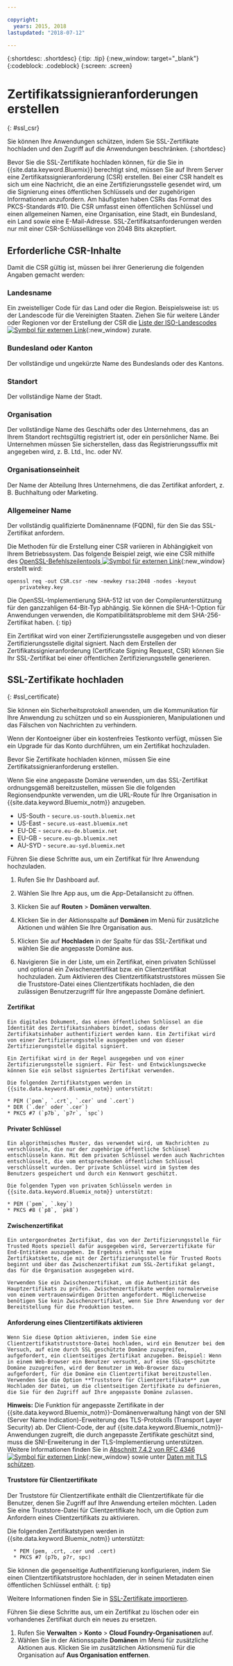 ```yaml
---

copyright:
  years: 2015, 2018
lastupdated: "2018-07-12"

---
```


{:shortdesc: .shortdesc}
{:tip: .tip}
{:new_window: target="_blank"}
{:codeblock: .codeblock}
{:screen: .screen}

# Zertifikatssignieranforderungen erstellen
{: #ssl_csr}

Sie können Ihre Anwendungen schützen, indem Sie SSL-Zertifikate hochladen und den Zugriff auf die Anwendungen beschränken.
{:shortdesc}

Bevor Sie die SSL-Zertifikate hochladen können, für die Sie in {{site.data.keyword.Bluemix}} berechtigt sind, müssen Sie auf Ihrem Server eine Zertifikatssignieranforderung (CSR) erstellen. Bei einer CSR handelt es sich um eine Nachricht, die an eine Zertifizierungsstelle gesendet wird, um die Signierung eines öffentlichen Schlüssels und der zugehörigen Informationen anzufordern. Am häufigsten haben CSRs das Format des PKCS-Standards #10. Die CSR umfasst einen öffentlichen Schlüssel und einen allgemeinen Namen, eine Organisation, eine Stadt, ein Bundesland, ein Land sowie eine E-Mail-Adresse. SSL-Zertifikatsanforderungen werden nur mit einer CSR-Schlüssellänge von 2048 Bits akzeptiert.

## Erforderliche CSR-Inhalte

Damit die CSR gültig ist, müssen bei ihrer Generierung die folgenden Angaben gemacht werden:

### Landesname

  Ein zweistelliger Code für das Land oder die Region. Beispielsweise ist: `US` der Landescode für die Vereinigten Staaten. Ziehen Sie für weitere Länder oder Regionen vor der Erstellung der CSR die [Liste der ISO-Landescodes ![Symbol für externen Link](../icons/launch-glyph.svg "Symbol für externen Link")](https://www.iso.org/obp/ui/#search){:new_window} zurate.

### Bundesland oder Kanton

  Der vollständige und ungekürzte Name des Bundeslands oder des Kantons.

### Standort

  Der vollständige Name der Stadt.

### Organisation

  Der vollständige Name des Geschäfts oder des Unternehmens, das an Ihrem Standort rechtsgültig registriert ist, oder ein persönlicher Name. Bei Unternehmen müssen Sie sicherstellen, dass das Registrierungssuffix mit angegeben wird, z. B. Ltd., Inc. oder NV.

### Organisationseinheit

  Der Name der Abteilung Ihres Unternehmens, die das Zertifikat anfordert, z. B. Buchhaltung oder Marketing.

### Allgemeiner Name

  Der vollständig qualifizierte Domänenname (FQDN), für den Sie das SSL-Zertifikat anfordern.

Die Methoden für die Erstellung einer CSR variieren in Abhängigkeit von Ihrem Betriebssystem. Das folgende Beispiel zeigt, wie eine CSR mithilfe des [OpenSSL-Befehlszeilentools ![Symbol für externen Link](../icons/launch-glyph.svg "Symbol für externen Link")](http://www.openssl.org/){:new_window} erstellt wird:

```
openssl req -out CSR.csr -new -newkey rsa:2048 -nodes -keyout
    privatekey.key
```

Die OpenSSL-Implementierung SHA-512 ist von der Compilerunterstützung für den ganzzahligen 64-Bit-Typ abhängig. Sie können die SHA-1-Option für Anwendungen verwenden, die Kompatibilitätsprobleme mit dem SHA-256-Zertifikat haben.
{: tip}

Ein Zertifikat wird von einer Zertifizierungsstelle ausgegeben und von dieser Zertifizierungsstelle digital signiert. Nach dem Erstellen der Zertifikatssignieranforderung (Certificate Signing Request, CSR) können Sie Ihr SSL-Zertifikat bei einer öffentlichen Zertifizierungsstelle generieren.

## SSL-Zertifikate hochladen
{: #ssl_certificate}

Sie können ein Sicherheitsprotokoll anwenden, um die Kommunikation für Ihre Anwendung zu schützen und so ein Ausspionieren, Manipulationen und das Fälschen von Nachrichten zu verhindern.

Wenn der Kontoeigner über ein kostenfreies Testkonto verfügt, müssen Sie ein Upgrade für das Konto durchführen, um ein Zertifikat hochzuladen.

Bevor Sie Zertifikate hochladen können, müssen Sie eine Zertifikatssignieranforderung erstellen.

Wenn Sie eine angepasste Domäne verwenden, um das SSL-Zertifikat ordnungsgemäß bereitzustellen, müssen Sie die folgenden Regionsendpunkte verwenden, um die URL-Route für Ihre Organisation in {{site.data.keyword.Bluemix_notm}} anzugeben.

* US-South - `secure.us-south.bluemix.net`
* US-East - `secure.us-east.bluemix.net`
* EU-DE - `secure.eu-de.bluemix.net`
* EU-GB - `secure.eu-gb.bluemix.net`
* AU-SYD - `secure.au-syd.bluemix.net`

Führen Sie diese Schritte aus, um ein Zertifikat für Ihre Anwendung hochzuladen.

1. Rufen Sie Ihr Dashboard auf.

2. Wählen Sie Ihre App aus, um die App-Detailansicht zu öffnen.

3. Klicken Sie auf **Routen** > **Domänen verwalten**.

4. Klicken Sie in der Aktionsspalte auf **Domänen** im Menü für zusätzliche Aktionen und wählen Sie Ihre Organisation aus.

5. Klicken Sie auf **Hochladen** in der Spalte für das SSL-Zertifikat und wählen Sie die angepasste Domäne aus.

6. Navigieren Sie in der Liste, um ein Zertifikat, einen privaten Schlüssel und optional ein Zwischenzertifikat bzw. ein Clientzertifikat hochzuladen. Zum Aktivieren des Clientzertifikatstruststores müssen Sie die Truststore-Datei eines Clientzertifikats hochladen, die den zulässigen Benutzerzugriff für Ihre angepasste Domäne definiert.

  #### Zertifikat

    Ein digitales Dokument, das einen öffentlichen Schlüssel an die Identität des Zertifikatsinhabers bindet, sodass der Zertifikatsinhaber authentifiziert werden kann. Ein Zertifikat wird von einer Zertifizierungsstelle ausgegeben und von dieser Zertifizierungsstelle digital signiert.

    Ein Zertifikat wird in der Regel ausgegeben und von einer Zertifizierungsstelle signiert. Für Test- und Entwicklungszwecke können Sie ein selbst signiertes Zertifikat verwenden.

    Die folgenden Zertifikatstypen werden in {{site.data.keyword.Bluemix_notm}} unterstützt:

	* PEM (`pem`, `.crt`, `.cer` und `.cert`)
	* DER (`.der` oder `.cer`)
	* PKCS #7 (`p7b`, `p7r`, `spc`)

  #### Privater Schlüssel

    Ein algorithmisches Muster, das verwendet wird, um Nachrichten zu verschlüsseln, die nur der zugehörige öffentliche Schlüssel entschlüsseln kann. Mit dem privaten Schlüssel werden auch Nachrichten entschlüsselt, die vom entsprechenden öffentlichen Schlüssel verschlüsselt wurden. Der private Schlüssel wird im System des Benutzers gespeichert und durch ein Kennwort geschützt.

    Die folgenden Typen von privaten Schlüsseln werden in {{site.data.keyword.Bluemix_notm}} unterstützt:

    * PEM (`pem`, `.key`)
    * PKCS #8 (`p8`, `pk8`)

  #### Zwischenzertifikat

    Ein untergeordnetes Zertifikat, das von der Zertifizierungsstelle für Trusted Roots speziell dafür ausgegeben wird, Serverzertifikate für End-Entitäten auszugeben. Im Ergebnis erhält man eine Zertifikatskette, die mit der Zertifizierungsstelle für Trusted Roots beginnt und über das Zwischenzertifikat zum SSL-Zertifikat gelangt, das für die Organisation ausgegeben wird.

    Verwenden Sie ein Zwischenzertifikat, um die Authentizität des Hauptzertifikats zu prüfen. Zwischenzertifikate werden normalerweise von einem vertrauenswürdigen Dritten angefordert. Möglicherweise benötigen Sie kein Zwischenzertifikat, wenn Sie Ihre Anwendung vor der Bereitstellung für die Produktion testen.

  #### Anforderung eines Clientzertifikats aktivieren

    Wenn Sie diese Option aktivieren, indem Sie eine Clientzertifikatstruststore-Datei hochladen, wird ein Benutzer bei dem Versuch, auf eine durch SSL geschützte Domäne zuzugreifen, aufgefordert, ein clientseitiges Zertifikat anzugeben. Beispiel: Wenn in einem Web-Browser ein Benutzer versucht, auf eine SSL-geschützte Domäne zuzugreifen, wird der Benutzer im Web-Browser dazu aufgefordert, für die Domäne ein Clientzertifikat bereitzustellen. Verwenden Sie die Option **Truststore für Clientzertifikate** zum Hochladen der Datei, um die clientseitigen Zertifikate zu definieren, die Sie für den Zugriff auf Ihre angepasste Domäne zulassen.

  **Hinweis:** Die Funktion für angepasste Zertifikate in der {{site.data.keyword.Bluemix_notm}}-Domänenverwaltung hängt von der SNI (Server Name Indication)-Erweiterung des TLS-Protokolls (Transport Layer Security) ab. Der Client-Code, der auf {{site.data.keyword.Bluemix_notm}}-Anwendungen zugreift, die durch angepasste Zertifikate geschützt sind, muss die SNI-Erweiterung in der TLS-Implementierung unterstützen. Weitere Informationen finden Sie in [Abschnitt 7.4.2 von RFC 4346 ![Symbol für externen Link](../icons/launch-glyph.svg "Symbol für externen Link")](http://tools.ietf.org/html/rfc4346#section-7.4.2){:new_window} sowie unter [Daten mit TLS schützen](/docs/get-support/appsectls.html).

  #### Truststore für Clientzertifikate

  Der Truststore für Clientzertifikate enthält die Clientzertifikate für die Benutzer, denen Sie Zugriff auf Ihre Anwendung erteilen möchten. Laden Sie eine Truststore-Datei für Clientzertifikate hoch, um die Option zum Anfordern eines Clientzertifikats zu aktivieren.

   Die folgenden Zertifikatstypen werden in {{site.data.keyword.Bluemix_notm}} unterstützt:

      * PEM (pem, .crt, .cer und .cert)
      * PKCS #7 (p7b, p7r, spc)

  Sie können die gegenseitige Authentifizierung konfigurieren, indem Sie einen Clientzertifikatstrustore hochladen, der in seinen Metadaten einen öffentlichen Schlüssel enthält.
  {: tip}

Weitere Informationen finden Sie in [SSL-Zertifikate importieren](/docs/infrastructure/ssl-certificates/import-ssl-certificate.html#import-an-ssl-certificate).

Führen Sie diese Schritte aus, um ein Zertifikat zu löschen oder ein vorhandenes Zertifikat durch ein neues zu ersetzen.

1. Rufen Sie **Verwalten** > **Konto** > **Cloud Foundry-Organisationen** auf.
2. Wählen Sie in der Aktionsspalte **Domänen** im Menü für zusätzliche Aktionen aus. Klicken Sie im zusätzlichen Aktionsmenü für die Organisation auf **Aus Organisation entfernen**.
